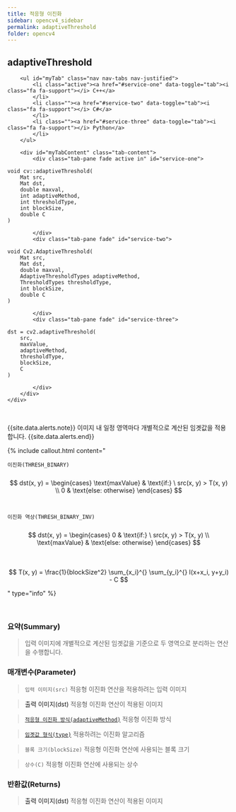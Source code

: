 ```yaml
---
title: 적응형 이진화
sidebar: opencv4_sidebar
permalink: adaptiveThreshold
folder: opencv4
---
```


<div class="row">
    <div class="col-lg-12">
        <h2 class="page-header">adaptiveThreshold</h2>
    </div>
    <div class="col-lg-12">

        <ul id="myTab" class="nav nav-tabs nav-justified">
            <li class="active"><a href="#service-one" data-toggle="tab"><i class="fa fa-support"></i> C++</a>
            </li>
            <li class=""><a href="#service-two" data-toggle="tab"><i class="fa fa-support"></i> C#</a>
            </li>
            <li class=""><a href="#service-three" data-toggle="tab"><i class="fa fa-support"></i> Python</a>
            </li>
        </ul>

        <div id="myTabContent" class="tab-content">
            <div class="tab-pane fade active in" id="service-one">
<pre class="prettyprint"><code class="language-cpp">void cv::adaptiveThreshold(
    Mat src,
    Mat dst,
    double maxval,
    int adaptiveMethod,
    int thresholdType,
    int blockSize,
    double C
)</code></pre>
            </div>
            <div class="tab-pane fade" id="service-two">
<pre class="prettyprint"><code class="language-cs">void Cv2.AdaptiveThreshold(
    Mat src,
    Mat dst,
    double maxval,
    AdaptiveThresholdTypes adaptiveMethod,
    ThresholdTypes thresholdType,
    int blockSize,
    double C
)</code></pre>
            </div>
            <div class="tab-pane fade" id="service-three">
<pre class="prettyprint"><code class="language-py">dst = cv2.adaptiveThreshold(
    src,
    maxValue,
    adaptiveMethod,
    thresholdType,
    blockSize,
    C
)</code></pre>
            </div>
        </div>
    </div>
</div>

<br>

{{site.data.alerts.note}}
이미지 내 일정 영역마다 개별적으로 계산된 임곗값을 적용합니다.
{{site.data.alerts.end}}

{% include callout.html content="

`이진화(THRESH_BINARY)`
<br><br>
$$ dst(x, y) = \begin{cases} \text{maxValue} & \text{if:} \ src(x, y) > T(x, y) \\ 0 & \text{else: otherwise} \end{cases} $$
<br><br>
`이진화 역상(THRESH_BINARY_INV)`
<br><br>
$$ dst(x, y) = \begin{cases} 0 & \text{if:} \ src(x, y) > T(x, y) \\ \text{maxValue} & \text{else: otherwise} \end{cases} $$ 
<br><br>
$$ T(x, y) = \frac{1}{blockSize^2} \sum_{x_i}^{} \sum_{y_i}^{} I(x+x_i, y+y_i) - C $$

" type="info" %}

<br>

### 요약(Summary)

> 입력 이미지에 개별적으로 계산된 임곗값을 기준으로 두 영역으로 분리하는 연산을 수행합니다.

### 매개변수(Parameter)

> `입력 이미지(src)` 적응형 이진화 연산을 적용하려는 입력 이미지

> <a data-toggle="tooltip" data-original-title="{{site.data.glossary.only_C_CS}}">출력 이미지(dst)</a> 적응형 이진화 연산이 적용된 이미지

> [`적응형 이진화 방식(adaptiveMethod)`](AdaptiveThresholdTypes) 적응형 이진화 방식

> [`임곗값 형식(type)`](ThresholdTypes) 적용하려는 이진화 알고리즘

> `블록 크기(blockSize)` 적응형 이진화 연산에 사용되는 블록 크기

> `상수(C)` 적응형 이진화 연산에 사용되는 상수

### 반환값(Returns)

> <a data-toggle="tooltip" data-original-title="{{site.data.glossary.only_Python}}">출력 이미지(dst)</a> 적응형 이진화 연산이 적용된 이미지